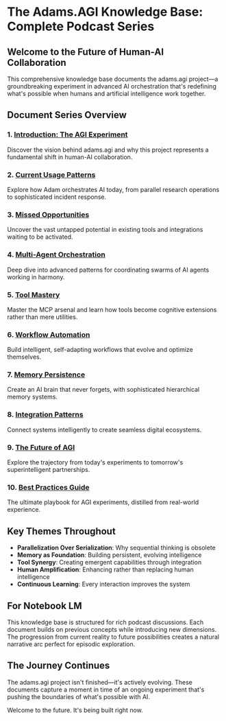 # The Adams.AGI Knowledge Base: Complete Podcast Series

## Welcome to the Future of Human-AI Collaboration

This comprehensive knowledge base documents the adams.agi project—a groundbreaking experiment in advanced AI orchestration that's redefining what's possible when humans and artificial intelligence work together.

## Document Series Overview

### 1. [Introduction: The AGI Experiment](01-introduction-agi-experiments.md)
Discover the vision behind adams.agi and why this project represents a fundamental shift in human-AI collaboration.

### 2. [Current Usage Patterns](02-current-usage-patterns.md)
Explore how Adam orchestrates AI today, from parallel research operations to sophisticated incident response.

### 3. [Missed Opportunities](03-missed-opportunities.md)
Uncover the vast untapped potential in existing tools and integrations waiting to be activated.

### 4. [Multi-Agent Orchestration](04-multi-agent-orchestration.md)
Deep dive into advanced patterns for coordinating swarms of AI agents working in harmony.

### 5. [Tool Mastery](05-tool-mastery.md)
Master the MCP arsenal and learn how tools become cognitive extensions rather than mere utilities.

### 6. [Workflow Automation](06-workflow-automation.md)
Build intelligent, self-adapting workflows that evolve and optimize themselves.

### 7. [Memory Persistence](07-memory-persistence.md)
Create an AI brain that never forgets, with sophisticated hierarchical memory systems.

### 8. [Integration Patterns](08-integration-patterns.md)
Connect systems intelligently to create seamless digital ecosystems.

### 9. [The Future of AGI](09-future-of-agi.md)
Explore the trajectory from today's experiments to tomorrow's superintelligent partnerships.

### 10. [Best Practices Guide](10-best-practices.md)
The ultimate playbook for AGI experiments, distilled from real-world experience.

## Key Themes Throughout

- **Parallelization Over Serialization**: Why sequential thinking is obsolete
- **Memory as Foundation**: Building persistent, evolving intelligence
- **Tool Synergy**: Creating emergent capabilities through integration
- **Human Amplification**: Enhancing rather than replacing human intelligence
- **Continuous Learning**: Every interaction improves the system

## For Notebook LM

This knowledge base is structured for rich podcast discussions. Each document builds on previous concepts while introducing new dimensions. The progression from current reality to future possibilities creates a natural narrative arc perfect for episodic exploration.

## The Journey Continues

The adams.agi project isn't finished—it's actively evolving. These documents capture a moment in time of an ongoing experiment that's pushing the boundaries of what's possible with AI.

Welcome to the future. It's being built right now.